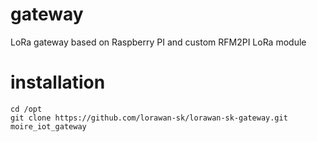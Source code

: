 # gateway
LoRa gateway based on Raspberry PI and custom RFM2PI LoRa module

# installation

    cd /opt
    git clone https://github.com/lorawan-sk/lorawan-sk-gateway.git moire_iot_gateway
